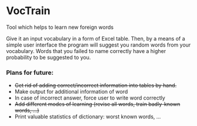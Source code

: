 # VocTrain
Tool which helps to learn new foreign words 

Give it an input vocabulary in a form of Excel table.
Then, by a means of a simple user interface the program will suggest you random words from your vocabulary.
Words that you failed to name correctly have a higher probability to be suggested to you.


### Plans for future:
* ~~Get rid of adding correct/incorrect information into tables by hand.~~
* Make output for additional information of word
* In case of incorrect answer, force user to write word correctly
* ~~Add different modes of learning (revise all words, train badly-known words, ...)~~
* Print valuable statistics of dictionary: worst known words, ...
